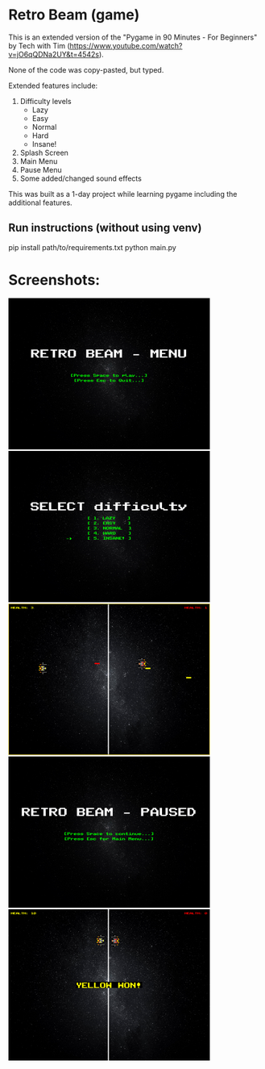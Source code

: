 # Retro Beam (game)

This is an extended version of the "Pygame in 90 Minutes - For Beginners" by Tech with Tim (https://www.youtube.com/watch?v=jO6qQDNa2UY&t=4542s).

None of the code was copy-pasted, but typed.

Extended features include:
  1. Difficulty levels
      - Lazy
      - Easy
      - Normal
      - Hard
      - Insane!
  2. Splash Screen
  3. Main Menu
  4. Pause Menu
  5. Some added/changed sound effects

This was built as a 1-day project while learning pygame including the additional features.

<h2>Run instructions (without using venv)</h2>
pip install path/to/requirements.txt
python main.py

# Screenshots:
<img alt="alt_text" width="400px" src="https://github.com/oron-sinaa/Retro-Beam_game/blob/main/Screenshots/Screenshot%20(1).png" />
<img alt="alt_text" width="400px" src="https://github.com/oron-sinaa/Retro-Beam_game/blob/main/Screenshots/Screenshot%20(2).png" />
<img alt="alt_text" width="400px" src="https://github.com/oron-sinaa/Retro-Beam_game/blob/main/Screenshots/Screenshot%20(3).png" />
<img alt="alt_text" width="400px" src="https://github.com/oron-sinaa/Retro-Beam_game/blob/main/Screenshots/Screenshot%20(4).png" />
<img alt="alt_text" width="400px" src="https://github.com/oron-sinaa/Retro-Beam_game/blob/main/Screenshots/Screenshot%20(5).png" />
